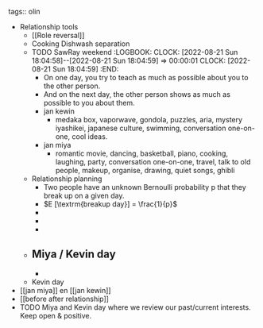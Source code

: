 tags:: olin

- Relationship tools
	- [[Role reversal]]
	- Cooking Dishwash separation
	- TODO SawRay weekend
	  :LOGBOOK:
	  CLOCK: [2022-08-21 Sun 18:04:58]--[2022-08-21 Sun 18:04:59] =>  00:00:01
	  CLOCK: [2022-08-21 Sun 18:04:59]
	  :END:
		- On one day, you try to teach as much as possible about you to the other person.
		- And on the next day, the other person shows as much as possible to you about them.
		- jan kewin
			- medaka box, vaporwave, gondola, puzzles,
			  aria, mystery iyashikei, japanese culture, swimming,  conversation one-on-one, cool ideas.
		- jan miya
			- romantic movie, dancing, basketball, piano, cooking, laughing, party, conversation one-on-one,  travel, talk to old people, makeup, organise, drawing, quiet songs, ghibli
	- Relationship planning
		- Two people have an unknown Bernoulli probability p that they break up on a given day.
		- $E [\textrm{breakup day}] = \frac{1}{p}$
		-
		-
		-
	- Miya / Kevin day
		-
		-
	- Kevin day
- [[jan miya]] en [[jan kewin]]
- [[before after relationship]]
- TODO Miya and Kevin day where we review our past/current interests. Keep open & positive.
